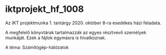 # iktprojekt_hf_1008
Az IKT projektmunka 1. tantárgy 2020. október 8-ra esedékes házi feladata.

A megfelelő könyvtárak tartalmazzák az egyes résztvevő személyek munkáját. Ezek a fájlok egymásra is hivatkoznak.

A téma: Számítógép-hálózatok
